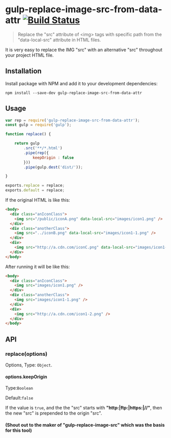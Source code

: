# gulp-replace-image-src-from-data-attr [![Build Status](https://travis-ci.org/ToNyOyO/gulp-replace-image-src-from-data-attr.svg?branch=master)](https://travis-ci.org/ToNyOyO/gulp-replace-image-src-from-data-attr)


> Replace the \"src\" attribute of \<img\> tags with specific path from the \"data-local-src\" attribute in HTML files. 

It is very easy to replace the IMG "src" with an alternative "src" throughout your project HTML file.

## Installation

Install package with NPM and add it to your development dependencies:

`npm install --save-dev gulp-replace-image-src-from-data-attr`

## Usage

```javascript
var rep = require('gulp-replace-image-src-from-data-attr');
const gulp = require('gulp');

function replace() {

    return gulp
        .src('**/*.html')
        .pipe(rep({
            keepOrigin : false
        }))
        .pipe(gulp.dest('dist/'));

}

exports.replace = replace;
exports.default = replace;
```
If the original HTML is like this:
```html
<body>
  <div class="anIconClass">
    <img src="/public/iconA.png" data-local-src="images/icon1.png" />
  </div>
  <div class="anotherClass">
    <img src="../iconB.png" data-local-src="images/icon1-1.png" />
  </div>
  <div>
    <img src="http://a.cdn.com/iconC.png" data-local-src="images/icon1-2.png" />
  </div>
</body>
```
After running it will be like this:
```html
<body>
  <div class="anIconClass">
    <img src="images/icon1.png" />
  </div>
  <div class="anotherClass">
    <img src="images/icon1-1.png" />
  </div>
  <div>
    <img src="http://a.cdn.com/icon1-2.png" />
  </div>
</body>
```

## API

### replace(options)

Options, Type: `Object`.

#### options.keepOrigin

Type:`Boolean`

Default:`false`

If the value is `true`, and the the "src" starts with **"http:|ftp:|https:|//"**, then the new "src" is prepended to the origin "src".

#### (Shout out to the maker of "gulp-replace-image-src" which was the basis for this tool) 